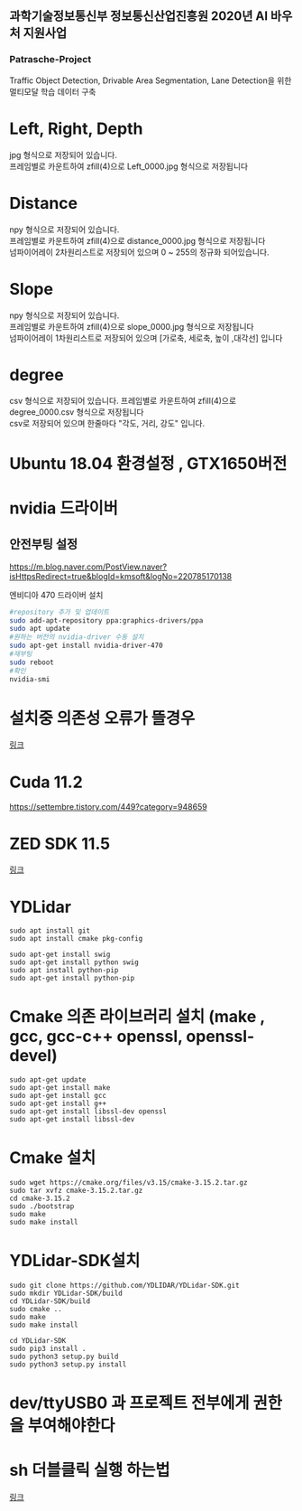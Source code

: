 ## 과학기술정보통신부 정보통신산업진흥원 2020년 AI 바우처 지원사업
### Patrasche-Project 
Traffic Object Detection, Drivable Area Segmentation, Lane Detection을 위한 멀티모달 학습 데이터 구축


# Left, Right, Depth   
jpg 형식으로 저장되어 있습니다.      
프레임별로 카운트하여 zfill(4)으로 Left_0000.jpg 형식으로 저장됩니다

# Distance   
npy 형식으로 저장되어 있습니다.  
프레임별로 카운트하여 zfill(4)으로 distance_0000.jpg 형식으로 저장됩니다   
넘파이어레이 2차원리스트로 저장되어 있으며 0 ~ 255의 정규화 되어있습니다.

# Slope   
npy 형식으로 저장되어 있습니다.  
프레임별로 카운트하여 zfill(4)으로 slope_0000.jpg 형식으로 저장됩니다   
넘파이어레이 1차원리스트로 저장되어 있으며 [가로축, 세로축, 높이 ,대각선] 입니다

# degree   
csv 형식으로 저장되어 있습니다. 
프레임별로 카운트하여 zfill(4)으로 degree_0000.csv 형식으로 저장됩니다   
csv로 저장되어 있으며 한줄마다 "각도, 거리, 강도" 입니다.



# Ubuntu 18.04 환경설정 , GTX1650버전   


# nvidia 드라이버

## 안전부팅 설정 
https://m.blog.naver.com/PostView.naver?isHttpsRedirect=true&blogId=kmsoft&logNo=220785170138

엔비디아 470 드라이버 설치
```bash
#repository 추가 및 업데이트
sudo add-apt-repository ppa:graphics-drivers/ppa
sudo apt update
#원하는 버전의 nvidia-driver 수동 설치
sudo apt-get install nvidia-driver-470
#재부팅
sudo reboot
#확인
nvidia-smi
```
# 설치중 의존성 오류가 뜰경우
[링크](https://nirsa.tistory.com/330)

# Cuda 11.2
https://settembre.tistory.com/449?category=948659

# ZED SDK 11.5
[링크](https://www.stereolabs.com/docs/installation/linux/)

# YDLidar
```
sudo apt install git
sudo apt install cmake pkg-config

sudo apt-get install swig
sudo apt-get install python swig
sudo apt install python-pip
sudo apt-get install python-pip
```
# Cmake 의존 라이브러리 설치 (make , gcc, gcc-c++ openssl, openssl-devel)
```
sudo apt-get update
sudo apt-get install make
sudo apt-get install gcc 
sudo apt-get install g++
sudo apt-get install libssl-dev openssl
sudo apt-get install libssl-dev
```
# Cmake 설치
```
sudo wget https://cmake.org/files/v3.15/cmake-3.15.2.tar.gz
sudo tar xvfz cmake-3.15.2.tar.gz
cd cmake-3.15.2
sudo ./bootstrap
sudo make
sudo make install
```
# YDLidar-SDK설치
```
sudo git clone https://github.com/YDLIDAR/YDLidar-SDK.git
sudo mkdir YDLidar-SDK/build
cd YDLidar-SDK/build
sudo cmake ..
sudo make
sudo make install

cd YDLidar-SDK
sudo pip3 install .
sudo python3 setup.py build
sudo python3 setup.py install
```
# dev/ttyUSB0 과 프로젝트 전부에게 권한을 부여해야한다

# sh 더블클릭 실행 하는법
[링크](https://skylit.tistory.com/163)
